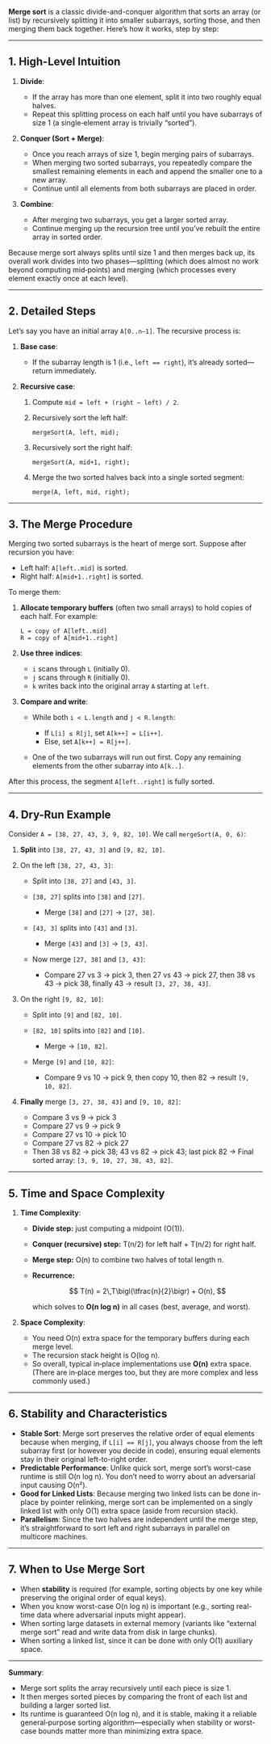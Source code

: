 **Merge sort** is a classic divide-and-conquer algorithm that sorts an array (or list) by recursively splitting it into
smaller subarrays, sorting those, and then merging them back together. Here’s how it works, step by step:

---

## 1. High-Level Intuition

1. **Divide**:

    * If the array has more than one element, split it into two roughly equal halves.
    * Repeat this splitting process on each half until you have subarrays of size 1 (a single‐element array is trivially
      “sorted”).

2. **Conquer (Sort + Merge)**:

    * Once you reach arrays of size 1, begin merging pairs of subarrays.
    * When merging two sorted subarrays, you repeatedly compare the smallest remaining elements in each and append the
      smaller one to a new array.
    * Continue until all elements from both subarrays are placed in order.

3. **Combine**:

    * After merging two subarrays, you get a larger sorted array.
    * Continue merging up the recursion tree until you’ve rebuilt the entire array in sorted order.

Because merge sort always splits until size 1 and then merges back up, its overall work divides into two
phases—splitting (which does almost no work beyond computing mid‐points) and merging (which processes every element
exactly once at each level).

---

## 2. Detailed Steps

Let’s say you have an initial array `A[0..n–1]`. The recursive process is:

1. **Base case**:

    * If the subarray length is 1 (i.e., `left == right`), it’s already sorted—return immediately.

2. **Recursive case**:

    1. Compute `mid = left + (right – left) / 2`.
    2. Recursively sort the left half:

       ```
       mergeSort(A, left, mid);
       ```
    3. Recursively sort the right half:

       ```
       mergeSort(A, mid+1, right);
       ```
    4. Merge the two sorted halves back into a single sorted segment:

       ```
       merge(A, left, mid, right);
       ```

---

## 3. The Merge Procedure

Merging two sorted subarrays is the heart of merge sort. Suppose after recursion you have:

* Left half:  `A[left..mid]` is sorted.
* Right half: `A[mid+1..right]` is sorted.

To merge them:

1. **Allocate temporary buffers** (often two small arrays) to hold copies of each half. For example:

   ```
   L = copy of A[left..mid]
   R = copy of A[mid+1..right]
   ```

2. **Use three indices**:

    * `i` scans through `L` (initially 0).
    * `j` scans through `R` (initially 0).
    * `k` writes back into the original array `A` starting at `left`.

3. **Compare and write**:

    * While both `i < L.length` and `j < R.length`:

        * If `L[i] ≤ R[j]`, set `A[k++] = L[i++]`.
        * Else, set `A[k++] = R[j++]`.
    * One of the two subarrays will run out first. Copy any remaining elements from the other subarray into `A[k..]`.

After this process, the segment `A[left..right]` is fully sorted.

---

## 4. Dry-Run Example

Consider `A = [38, 27, 43, 3, 9, 82, 10]`. We call `mergeSort(A, 0, 6)`:

1. **Split** into `[38, 27, 43, 3]` and `[9, 82, 10]`.
2. On the left `[38, 27, 43, 3]`:

    * Split into `[38, 27]` and `[43, 3]`.
    * `[38, 27]` splits into `[38]` and `[27]`.

        * Merge `[38]` and `[27]` → `[27, 38]`.
    * `[43, 3]` splits into `[43]` and `[3]`.

        * Merge `[43]` and `[3]` → `[3, 43]`.
    * Now merge `[27, 38]` and `[3, 43]`:

        * Compare 27 vs 3 → pick 3, then 27 vs 43 → pick 27, then 38 vs 43 → pick 38, finally 43 → result
          `[3, 27, 38, 43]`.
3. On the right `[9, 82, 10]`:

    * Split into `[9]` and `[82, 10]`.
    * `[82, 10]` splits into `[82]` and `[10]`.

        * Merge → `[10, 82]`.
    * Merge `[9]` and `[10, 82]`:

        * Compare 9 vs 10 → pick 9, then copy 10, then 82 → result `[9, 10, 82]`.
4. **Finally** merge `[3, 27, 38, 43]` and `[9, 10, 82]`:

    * Compare 3 vs 9 → pick 3
    * Compare 27 vs 9 → pick 9
    * Compare 27 vs 10 → pick 10
    * Compare 27 vs 82 → pick 27
    * Then 38 vs 82 → pick 38; 43 vs 82 → pick 43; last pick 82
      → Final sorted array: `[3, 9, 10, 27, 38, 43, 82]`.

---

## 5. Time and Space Complexity

1. **Time Complexity**:

    * **Divide step:** just computing a midpoint (O(1)).
    * **Conquer (recursive) step:** T(n/2) for left half + T(n/2) for right half.
    * **Merge step:** O(n) to combine two halves of total length n.
    * **Recurrence:**

      $$
      T(n) = 2\,T\bigl(\tfrac{n}{2}\bigr) + O(n),
      $$

      which solves to **O(n log n)** in all cases (best, average, and worst).

2. **Space Complexity**:

    * You need O(n) extra space for the temporary buffers during each merge level.
    * The recursion stack height is O(log n).
    * So overall, typical in‐place implementations use **O(n)** extra space. (There are in‐place merges too, but they
      are more complex and less commonly used.)

---

## 6. Stability and Characteristics

* **Stable Sort**: Merge sort preserves the relative order of equal elements because when merging, if `L[i] == R[j]`,
  you always choose from the left subarray first (or however you decide in code), ensuring equal elements stay in their
  original left-to-right order.
* **Predictable Performance**: Unlike quick sort, merge sort’s worst-case runtime is still O(n log n). You don’t need to
  worry about an adversarial input causing O(n²).
* **Good for Linked Lists**: Because merging two linked lists can be done in-place by pointer relinking, merge sort can
  be implemented on a singly linked list with only O(1) extra space (aside from recursion stack).
* **Parallelism**: Since the two halves are independent until the merge step, it’s straightforward to sort left and
  right subarrays in parallel on multicore machines.

---

## 7. When to Use Merge Sort

* When **stability** is required (for example, sorting objects by one key while preserving the original order of equal
  keys).
* When you know worst-case O(n log n) is important (e.g., sorting real-time data where adversarial inputs might appear).
* When sorting large datasets in external memory (variants like “external merge sort” read and write data from disk in
  large chunks).
* When sorting a linked list, since it can be done with only O(1) auxiliary space.

---

**Summary**:

* Merge sort splits the array recursively until each piece is size 1.
* It then merges sorted pieces by comparing the front of each list and building a larger sorted list.
* Its runtime is guaranteed O(n log n), and it is stable, making it a reliable general‐purpose sorting
  algorithm—especially when stability or worst-case bounds matter more than minimizing extra space.
